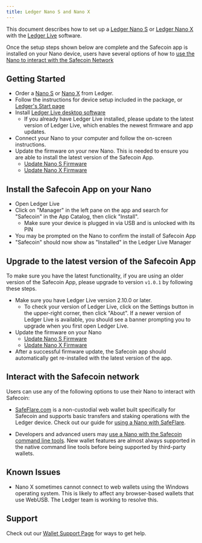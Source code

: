 ```yaml
---
title: Ledger Nano S and Nano X
---
```


This document describes how to set up a
[Ledger Nano S](https://shop.ledger.com/products/ledger-nano-s) or
[Ledger Nano X](https://shop.ledger.com/pages/ledger-nano-x)
with the [Ledger Live](https://www.ledger.com/ledger-live) software.

Once the setup steps shown below are complete and the Safecoin app is installed
on your Nano device, users have several options of how to
[use the Nano to interact with the Safecoin Network](#interact-with-the-solana-network)

## Getting Started

- Order a [Nano S](https://shop.ledger.com/products/ledger-nano-s) or
  [Nano X](https://shop.ledger.com/pages/ledger-nano-x) from Ledger.
- Follow the instructions for device setup included in the package,
  or [Ledger's Start page](https://www.ledger.com/start/)
- Install [Ledger Live desktop software](https://www.ledger.com/ledger-live/)
  - If you already have Ledger Live installed, please update to the latest
    version of Ledger Live, which enables the newest firmware and app updates.
- Connect your Nano to your computer and follow the on-screen instructions.
- Update the firmware on your new Nano. This is needed to ensure you are able
  to install the latest version of the Safecoin App.
  - [Update Nano S Firmware](https://support.ledger.com/hc/en-us/articles/360002731113-Update-Ledger-Nano-S-firmware)
  - [Update Nano X Firmware](https://support.ledger.com/hc/en-us/articles/360013349800)

## Install the Safecoin App on your Nano

- Open Ledger Live
- Click on "Manager" in the left pane on the app and search for "Safecoin" in the
  App Catalog, then click "Install".
  - Make sure your device is plugged in via USB and is unlocked with its PIN
- You may be prompted on the Nano to confirm the install of Safecoin App
- "Safecoin" should now show as "Installed" in the Ledger Live Manager

## Upgrade to the latest version of the Safecoin App

To make sure you have the latest functionality, if you are using an older version
of the Safecoin App, please upgrade to version `v1.0.1` by following these steps.

- Make sure you have Ledger Live version 2.10.0 or later.
  - To check your version of Ledger Live, click on the Settings button in the
    upper-right corner, then click "About". If a newer version of Ledger Live is
    available, you should see a banner prompting you to upgrade when you first open
    Ledger Live.
- Update the firmware on your Nano
  - [Update Nano S Firmware](https://support.ledger.com/hc/en-us/articles/360002731113-Update-Ledger-Nano-S-firmware)
  - [Update Nano X Firmware](https://support.ledger.com/hc/en-us/articles/360013349800)
- After a successful firmware update, the Safecoin app should automatically get
  re-installed with the latest version of the app.

## Interact with the Safecoin network

Users can use any of the following options to use their Nano to interact with
Safecoin:

- [SafeFlare.com](https://solflare.com/) is a non-custodial web wallet built
  specifically for Safecoin and supports basic transfers and staking operations
  with the Ledger device.
  Check out our guide for [using a Nano with SafeFlare](solflare.md).

- Developers and advanced users may
  [use a Nano with the Safecoin command line tools](hardware-wallets/ledger.md).
  New wallet features are almost always supported in the native command line tools
  before being supported by third-party wallets.

## Known Issues

- Nano X sometimes cannot connect to web wallets using the Windows operating
  system. This is likely to affect any browser-based wallets that use WebUSB.
  The Ledger team is working to resolve this.

## Support

Check out our [Wallet Support Page](support.md) for ways to get help.
